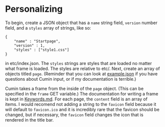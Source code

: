 # Personalizing

To begin, create a JSON object that has a `name` string field, `version` number field, and a
`styles` array of strings, like so:
```
{
	"name" : "Startpage",
	"version" : 1,
	"styles" : ["style1.css"]
}
```
in etc/index.json. The `styles` strings are styles that are loaded no matter what frame is loaded.
The styles are relative to etc/. Next, create an array of objects titled `page`. (Reminder that you
can look at [example.json](../etc/example.json) if you have questions about Cumin input, or if my
documentation is terrible.)

Cumin takes a frame from the inside of the `page` object. (This can be specified in the `frame` GET
variable.) The documentation for writing a frame is kept in [Keywords.md](Keywords.md). For each
page, the `content` field is an array of items. I would recomend not adding a string to the
`favicon` field because it will default to `favicon.ico` and it is incredibly rare that the favicon
should be changed, but if necessary, the `favicon` field changes the icon that is rendered in the
title bar.
